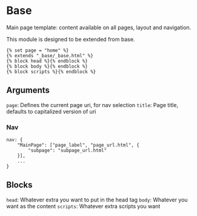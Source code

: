 # Base

Main page template: content available on all pages, layout and navigation.

This module is designed to be extended from base.

```
{% set page = "home" %}
{% extends "_base/_base.html" %}
{% block head %}{% endblock %}
{% block body %}{% endblock %}
{% block scripts %}{% endblock %}
```

## Arguments

`page`: Defines the current page uri, for nav selection
`title`: Page title, defaults to capitalized version of uri

### Nav

```
nav: {
	"MainPage": ["page_label", "page_url.html", {
		"subpage": "subpage_url.html"
	}],
	...
}
```

## Blocks

`head`: Whatever extra you want to put in the head tag
`body`: Whatever you want as the content
`scripts`: Whatever extra scripts you want
